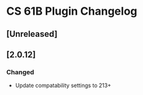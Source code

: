 <!-- Keep a Changelog guide -> https://keepachangelog.com -->

# CS 61B Plugin Changelog

## [Unreleased]

## [2.0.12]
### Changed
- Update compatability settings to 213+

